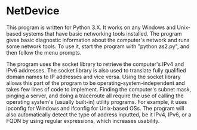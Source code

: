 # NetDevice
This program is written for Python 3.X. It works on any Windows and Unix-based systems that have basic networking tools installed.
The program gives basic diagnostic information about the computer's network and runs some network tools.
To use it, start the program with "python as2.py", and then follow the menu prompts.

The program uses the socket library to retrieve the computer's IPv4 and IPv6 addresses. The socket library is also used to translate fully qualified domain names to IP addresses and vice versa. Using the socket library allows this part of the program to be operating-system-independent and takes few lines of code to implement.
Finding the computer's subnet mask, pinging a server, and doing a traceroute all require the use of calling the operating system's (usually built-in) utility programs. For example, it uses ipconfig for Windows and ifconfig for Unix-based OSs.
The program will also automatically detect the type of address inputted, be it IPv4, IPv6, or a FQDN by using regular expressions, which increases usability.
